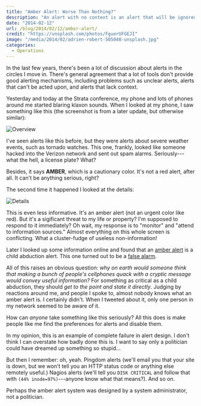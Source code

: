 ```yaml
---
title: "Amber Alert: Worse Than Nothing?"
description: "An alert with no context is an alert that will be ignored."
date: "2014-02-12"
url: /blog/2014/02/12/amber-alert/
credit: "https://unsplash.com/photos/FguerUFGEJI"
image: "/media/2014/02/adrien-robert-505048-unsplash.jpg"
categories:
  - Operations
---
```

In the last few years, there's been a lot of discussion about alerts in the
circles I move in. There's general agreement that a lot of tools don't provide
good alerting mechanisms, including problems such as unclear alerts, alerts that
can't be acted upon, and alerts that lack context.

<!--more-->

Yesterday and today at the Strata conference, my phone and lots of
phones around me started blaring klaxon sounds. When I looked at my phone, I saw
something like this (the screenshot is from a later update, but otherwise
similar):

![Overview](/media/2014/02/amber-alert-overview.png)

I've seen alerts like this before, but they were alerts about severe weather
events, such as tornado watches. This one, frankly, looked like someone hacked
into the Verizon network and sent out spam alarms. Seriously---what the hell,
a license plate? What?

Besides, it says **AMBER**, which is a cautionary color. It's not a red alert,
after all. It can't be anything serious, right?

The second time it happened I looked at the details:

![Details](/media/2014/02/amber-alert-detail.png)

This is even less informative. It's an amber alert (not an urgent color like
red). But it's a sigificant threat to my life or property? I'm supposed to
respond to it immediately? Oh wait, my response is to "monitor" and "attend to
information sources." Almost everything on this whole screen is conflicting.
What a cluster-fudge of useless non-information!

Later I looked up some information online and found that an [amber alert](http://en.wikipedia.org/wiki/AMBER_Alert) is a
child abduction alert. This one turned out to be a [false alarm](http://www.sfgate.com/crime/article/Person-of-interest-in-Amber-Alert-case-5228726.php).

All of this raises an obvious question: *why on earth would someone think that
making a bunch of people's cellphones quack with a cryptic message would convey
useful information?* For something as critical as a child abduction, they should
*get to the point and state it directly*. Judging by reactions around me, and
people I spoke to, almost nobody knows what an amber alert is. I certainly
didn't. When I tweeted about it, only one person in my network seemed to be
aware of it.

How can *anyone* take something like this seriously? All this does is make
people like me find the preferences for alerts and disable them.

In my opinion, this is an example of complete failure in alert design. I don't
think I can overstate how badly done this is. I want to say only a politician
could have dreamed up something so stupid...

But then I remember: oh, yeah. Pingdom alerts (we'll email you that your site is
down, but we won't tell you an HTTP status code or anything else remotely
useful.) Nagios alerts (we'll tell you `DISK CRITICAL` and follow that with
`(44% inode=97%)`---anyone know what that means?). And so on.

Perhaps the amber alert system was designed by a system administrator, not a
politician.


